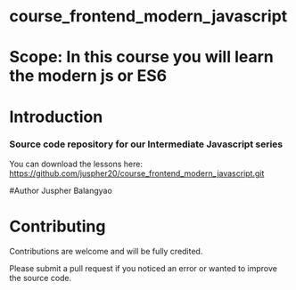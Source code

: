 # course_frontend_modern_javascript
# Scope:  In this course you will learn the modern js or ES6
# Introduction

### Source code repository for our Intermediate Javascript series

You can download the lessons here: 
https://github.com/juspher20/course_frontend_modern_javascript.git

#Author
Juspher Balangyao

# Contributing
Contributions are welcome and will be fully credited.

Please submit a pull request if you noticed an error or wanted to improve the source code.

